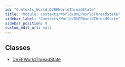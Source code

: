```yaml
---
id: "Contexts_World_DVEFWorldThreadState"
title: "Module: Contexts/World/DVEFWorldThreadState"
sidebar_label: "Contexts/World/DVEFWorldThreadState"
sidebar_position: 0
custom_edit_url: null
---
```


## Classes

- [DVEFWorldThreadState](../classes/Contexts_World_DVEFWorldThreadState.DVEFWorldThreadState.md)
